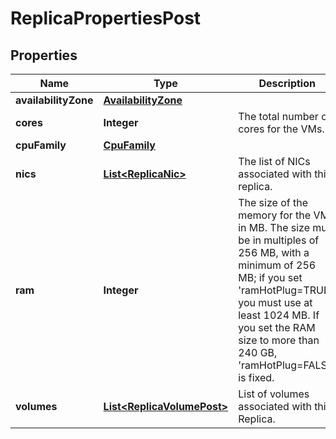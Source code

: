 

# ReplicaPropertiesPost

## Properties

| Name | Type | Description | Notes |
| ------------ | ------------- | ------------- | ------------- |
| **availabilityZone** | [**AvailabilityZone**](AvailabilityZone.md) |  |  [optional] |
| **cores** | **Integer** | The total number of cores for the VMs. |  |
| **cpuFamily** | [**CpuFamily**](CpuFamily.md) |  |  [optional] |
| **nics** | [**List&lt;ReplicaNic&gt;**](ReplicaNic.md) | The list of NICs associated with this replica. |  [optional] |
| **ram** | **Integer** | The size of the memory for the VMs in MB. The size must be in multiples of 256 MB, with a minimum of 256 MB; if you set &#39;ramHotPlug&#x3D;TRUE&#39;, you must use at least 1024 MB. If you set the RAM size to more than 240 GB, &#39;ramHotPlug&#x3D;FALSE&#39; is fixed. |  |
| **volumes** | [**List&lt;ReplicaVolumePost&gt;**](ReplicaVolumePost.md) | List of volumes associated with this Replica. |  [optional] |


